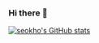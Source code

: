 ### Hi there 👋

[![seokho's GitHub stats](https://github-readme-stats.vercel.app/api?username=msh1273&show_icons=true&theme=synthwave)](https://github.com/anuraghazra/github-readme-stats)
<!--
**msh1273/msh1273** is a ✨ _special_ ✨ repository because its `README.md` (this file) appears on your GitHub profile.

Here are some ideas to get you started:

- 🔭 I’m currently working on ...
- 🌱 I’m currently learning ...
- 👯 I’m looking to collaborate on ...
- 🤔 I’m looking for help with ...
- 💬 Ask me about ...
- 📫 How to reach me: ...
- 😄 Pronouns: ...
- ⚡ Fun fact: ...
-->
